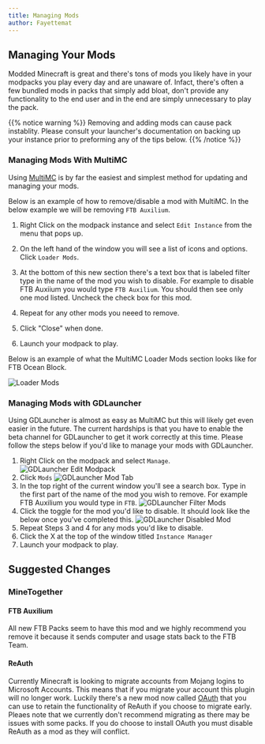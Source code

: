 ```yaml
---
title: Managing Mods
author: Fayettemat
---
```


## Managing Your Mods
Modded Minecraft is great and there's tons of mods you likely have in your modpacks you play every day and are unaware of. Infact, there's often a few bundled mods in packs that simply add bloat, don't provide any functionality to the end user and in the end are simply unnecessary to play the pack.


{{% notice warning %}}
Removing and adding mods can cause pack instablity. Please consult your launcher's documentation on backing up your instance prior to preforming any of the tips below.
{{% /notice %}}


### Managing Mods With MultiMC
Using [MultiMC](https://multimc.org/) is by far the easiest and simplest method for updating and managing your mods. 

Below is an example of how to remove/disable a mod with MultiMC. In the below example we will be removing `FTB Auxilium`.

1. Right Click on the modpack instance and select `Edit Instance` from the menu that pops up.

2. On the left hand of the window you will see a list of icons and options. Click `Loader Mods`.
3. At the bottom of this new section there's a text box that is labeled filter type in  the name of the mod you wish to disable. For example to disable FTB Auxiium you would type `FTB Auxilium`. You should then see only one mod listed. Uncheck the check box for this mod.
4. Repeat for any other mods you neeed to remove.
5. Click "Close" when done.
6. Launch your modpack to play.

Below is an example of what the MultiMC Loader Mods section looks like for FTB Ocean Block.

![Loader Mods](../../../assets/images/multimc/multimc-loadermods.png) 

### Managing Mods with GDLauncher
Using GDLauncher is almost as easy as MultiMC but this will likely get even easier in the future. The current hardships is that you have to enable the beta channel for GDLauncher to get it work correctly at this time. Please follow the steps below if you'd like to manage your mods with GDLauncher.

1. Right Click on the modpack and select `Manage`.
![GDLauncher Edit Modpack](../../../assets/images/gdlauncher/gdlauncher-rightclick.png) 
2. Click `Mods`
![GDLauncher Mod Tab](../../../assets/images/gdlauncher/gdlauncher-manage-mods.png)
3. In the top right of the current window you'll see a search box. Type in the first part of the name of the mod you wish to remove. For example FTB Auxilium you would type in `FTB`.
![GDLauncher Filter Mods](../../../assets/images/gdlauncher/gdlauncher-filter-mods.png)
4. Click the toggle for the mod you'd like to disable. It should look like the below once you've completed this.
![GDLauncher Disabled Mod](../../../assets/images/gdlauncher/gdlauncher-disabled-mod.png)
5. Repeat Steps 3 and 4 for any mods you'd like to disable.
6. Click the X at the top of the window titled `Instance Manager`
7. Launch your modpack to play.

## Suggested Changes

### MineTogether

#### FTB Auxilium
All new FTB Packs seem to have this mod and we highly recommend you remove it because it sends computer and usage stats back to the FTB Team. 

#### ReAuth
Currently Minecraft is looking to migrate accounts from Mojang logins to Microsoft Accounts. This means that if you migrate your account this plugin will no longer work. Luckily there's a new mod now called [OAuth](https://www.curseforge.com/minecraft/mc-mods/oauth) that you can use to retain the functionality of ReAuth if you choose to migrate early. Pleaes note that we currently don't recommend migrating as there may be issues with some packs. If you do choose to install OAuth you must disable ReAuth as a mod as they will conflict.